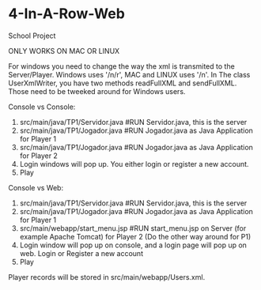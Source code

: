 # 4-In-A-Row-Web
School Project

ONLY WORKS ON MAC OR LINUX 

For windows you need to change the way the xml is transmited to the Server/Player.
Windows uses '/n/r', MAC and LINUX uses '/n'. In The class UserXmlWriter, you have two methods readFullXML and sendFullXML. 
Those need to be tweeked around for Windows users.

Console vs Console:
1. src/main/java/TP1/Servidor.java #RUN Servidor.java, this is the server
2. src/main/java/TP1/Jogador.java  #RUN Jogador.java as Java Application for Player 1
3. src/main/java/TP1/Jogador.java  #RUN Jogador.java as Java Application for Player 2
4. Login windows will pop up. You either login or register a new account.
5. Play

Console vs Web:
1. src/main/java/TP1/Servidor.java #RUN Servidor.java, this is the server
2. src/main/java/TP1/Jogador.java  #RUN Jogador.java as Java Application for Player 1
3. src/main/webapp/start_menu.jsp #RUN start_menu.jsp on Server (for example Apache Tomcat) for Player 2 (Do the other way around for P1)
4. Login window will pop up on console, and a login page will pop up on web. Login or Register a new account
5. Play


Player records will be stored in src/main/webapp/Users.xml.
